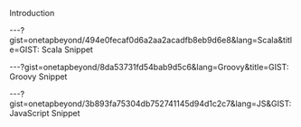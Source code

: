 Introduction

---?gist=onetapbeyond/494e0fecaf0d6a2aa2acadfb8eb9d6e8&lang=Scala&title=GIST: Scala Snippet

---?gist=onetapbeyond/8da53731fd54bab9d5c6&lang=Groovy&title=GIST: Groovy Snippet

---?gist=onetapbeyond/3b893fa75304db752741145d94d1c2c7&lang=JS&GIST: JavaScript Snippet

